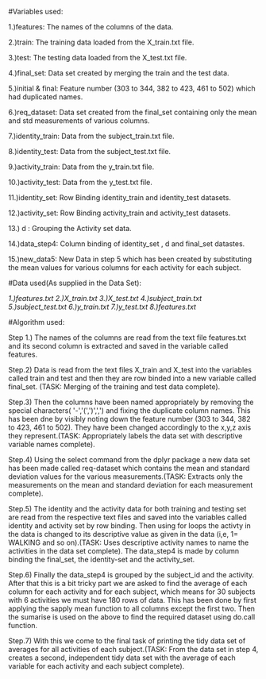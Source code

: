 #Variables used:

1.)features: The names of the columns of the data.

2.)train: The training data loaded from the X_train.txt file.

3.)test: The testing data loaded from the X_test.txt file.

4.)final_set: Data set created by merging the train and the test data.

5.)initial & final: Feature number (303 to 344, 382 to 423, 461 to 502) which had duplicated names.

6.)req_dataset: Data set created from the final_set containing only the mean and std measurements of various columns.

7.)identity_train: Data from the subject_train.txt file.

8.)identity_test: Data from the subject_test.txt file.

9.)activity_train: Data from the y_train.txt file.

10.)activity_test: Data from the y_test.txt file.

11.)identity_set: Row Binding identity_train and identity_test datasets.

12.)activity_set: Row Binding activity_train and activity_test datasets.

13.) d : Grouping the Activity set data.

14.)data_step4: Column binding of identity_set , d and final_set  datastes.

15.)new_data5: New Data in step 5 which has been created by substituting the mean values for various columns for each activity for each subject.

#Data used(As supplied in the Data Set):

*1.)features.txt*
*2.)X_train.txt*
*3.)X_test.txt*
*4.)subject_train.txt*
*5.)subject_test.txt*
*6.)y_train.txt*
*7.)y_test.txt*
*8.)features.txt*

#Algorithm used:

Step 1.) The names of the columns are read from the text file features.txt and its second column is extracted and saved in the variable called features.

Step.2) Data is read from the text files X_train and X_test into the variables called train and test and then they are row binded into a new variable called final_set. (TASK: Merging of the training and test data complete).

Step.3) Then the columns have been named appropriately by removing the special characters( '-','(',')',',') and fixing the duplicate column names. This has been dne by visibly noting down the feature number (303 to 344, 382 to 423, 461 to 502). They have been changed accordingly to the x,y,z axis they represent.(TASK: Appropriately labels the data set with descriptive variable names complete).

Step.4) Using the select command from the dplyr package a new data set has been made called req-dataset which contains the mean and standard deviation values for the various measurements.(TASK: Extracts only the measurements on the mean and standard deviation for each measurement complete).

Step.5) The identity and the activity data for both training and testing set are read from the respective text files and saved into the variables called identity and activity set by row binding. Then using for loops the activty in the data is changed to its descriptive value as given in the data (i,e, 1= WALKING and so on).(TASK: Uses descriptive activity names to name the activities in the data set complete). The data_step4 is made by column binding the final_set, the identity-set and the activity_set.

Step.6) Finally the data_step4 is grouped by the subject_id and the activity. After that this is a bit tricky part we are asked to find the average of each column for each activity and for each subject, which means for 30 subjects with 6 activities we must have 180 rows of data. This has been done by first applying the sapply mean function to all columns except the first two. Then the sumarise is used on the above to find the required dataset using do.call function. 

Step.7) With this we come to the final task of printing the tidy data set of averages for all activities of each subject.(TASK: From the data set in step 4, creates a second, independent tidy data set with the average of each variable for each activity and each subject complete).






